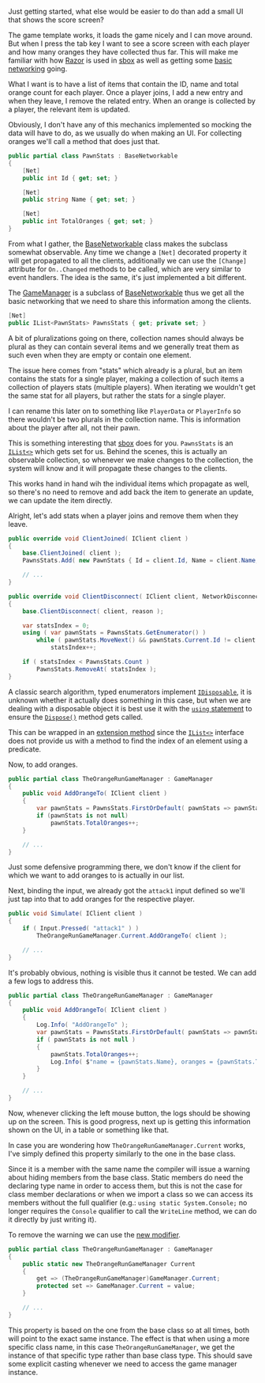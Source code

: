 Just getting started, what else would be easier to do than add a small UI that shows the score screen?

The game template works, it loads the game nicely and I can move around. But when I press the tab key
I want to see a score screen with each player and how many oranges they have collected thus far.
This will make me familiar with how [Razor](learn.microsoft.com/aspnet/core/mvc/views/razor) is used
in [sbox](https://sbox.facepunch.com) as well as getting some [basic networking](https://wiki.facepunch.com/sbox/Network_Basics)
going.

What I want is to have a list of items that contain the ID, name and total orange count for each player.
Once a player joins, I add a new entry and when they leave, I remove the related entry. When an orange
is collected by a player, the relevant item is updated.

Obviously, I don't have any of this mechanics implemented so mocking the data will have to do, as we
usually do when making an UI. For collecting oranges we'll call a method that does just that.

```csharp
public partial class PawnStats : BaseNetworkable
{
    [Net]
    public int Id { get; set; }

    [Net]
    public string Name { get; set; }

    [Net]
    public int TotalOranges { get; set; }
}
```

From what I gather, the [BaseNetworkable](https://asset.party/api/Sandbox.BaseNetworkable) class makes
the subclass somewhat observable. Any time we change a `[Net]` decorated property it will get
propagated to all the clients, additionally we can use the `[Change]` attribute for `On..Changed`
methods to be called, which are very similar to event handlers. The idea is the same, it's just
implemented a bit different.

The [GameManager](https://asset.party/api/Sandbox.GameManager) is a subclass of
[BaseNetworkable](https://asset.party/api/Sandbox.BaseNetworkable) thus we get all the basic networking
that we need to share this information among the clients.

```csharp
[Net]
public IList<PawnStats> PawnsStats { get; private set; }
```

A bit of pluralizations going on there, collection names should always be plural as they can contain
several items and we generally treat them as such even when they are empty or contain one element.

The issue here comes from "stats" which already is a plural, but an item contains the stats for a single
player, making a collection of such items a collection of players stats (multiple players). When iterating
we wouldn't get the same stat for all players, but rather the stats for a single player.

I can rename this later on to something like `PlayerData` or `PlayerInfo` so there wouldn't be two plurals
in the collection name. This is information about the player after all, not their pawn.

This is something interesting that [sbox](https://sbox.facepunch.com) does for you. `PawnsStats` is an
[`IList<>`](https://learn.microsoft.com/dotnet/api/system.collections.generic.ilist-1) which gets
set for us. Behind the scenes, this is actually an observable collection, so whenever we make changes
to the collection, the system will know and it will propagate these changes to the clients.

This works hand in hand wih the individual items which propagate as well, so there's no need to remove
and add back the item to generate an update, we can update the item directly.

Alright, let's add stats when a player joins and remove them when they leave.

```csharp
public override void ClientJoined( IClient client )
{
    base.ClientJoined( client );
    PawnsStats.Add( new PawnStats { Id = client.Id, Name = client.Name, TotalOranges = 0 } );

    // ...
}

public override void ClientDisconnect( IClient client, NetworkDisconnectionReason reason )
{
    base.ClientDisconnect( client, reason );

    var statsIndex = 0;
    using ( var pawnStats = PawnsStats.GetEnumerator() )
        while ( pawnStats.MoveNext() && pawnStats.Current.Id != client.Id )
            statsIndex++;

    if ( statsIndex < PawnsStats.Count )
        PawnsStats.RemoveAt( statsIndex );
}
```

A classic search algorithm, typed enumerators implement [`IDisposable`](learn.microsoft.com/dotnet/api/system.idisposable),
it is unknown whether it actually does something in this case, but when we are dealing with a disposable
object it is best use it with the [`using` statement](https://learn.microsoft.com/dotnet/csharp/language-reference/statements/using)
to ensure the [`Dispose()`](https://learn.microsoft.com/dotnet/api/system.idisposable.dispose) method gets called.

This can be wrapped in an [extension method](https://learn.microsoft.com/dotnet/csharp/programming-guide/classes-and-structs/extension-methods)
since the [`IList<>`](https://learn.microsoft.com/dotnet/api/system.collections.generic.ilist-1) interface does not provide
us with a method to find the index of an element using a predicate.

Now, to add oranges.

```csharp
public partial class TheOrangeRunGameManager : GameManager
{
    public void AddOrangeTo( IClient client )
    {
        var pawnStats = PawnsStats.FirstOrDefault( pawnStats => pawnStats.Id == client.Id );
        if (pawnStats is not null)
            pawnStats.TotalOranges++;
    }

    // ...
}
```

Just some defensive programming there, we don't know if the client for which we want to add oranges to is actually in our list.

Next, binding the input, we already got the `attack1` input defined so we'll just tap into that to add oranges for the respective player.

```csharp
public void Simulate( IClient client )
{
    if ( Input.Pressed( "attack1" ) )
        TheOrangeRunGameManager.Current.AddOrangeTo( client );

    // ...
}
```

It's probably obvious, nothing is visible thus it cannot be tested. We can add a few logs to address this.

```csharp
public partial class TheOrangeRunGameManager : GameManager
{
    public void AddOrangeTo( IClient client )
    {
        Log.Info( "AddOrangeTo" );
        var pawnStats = PawnsStats.FirstOrDefault( pawnStats => pawnStats.Id == client.Id );
        if ( pawnStats is not null )
        {
            pawnStats.TotalOranges++;
            Log.Info( $"name = {pawnStats.Name}, oranges = {pawnStats.TotalOranges}" );
        }
    }

    // ...
}
```

Now, whenever clicking the left mouse button, the logs should be showing up on the screen. This is good progress,
next up is getting this information shown on the UI, in a table or something like that.

In case you are wondering how `TheOrangeRunGameManager.Current` works, I've simply defined this property similarly
to the one in the base class.

Since it is a member with the same name the compiler will issue a warning about hiding members from the base class.
Static members do need the declaring type name in order to access them, but this is not the case for class member
declarations or when we import a class so we can access its members without the full qualifier (e.g.:
`using static System.Console;` no longer requires the `Console` qualifier to call the `WriteLine` method, we can do
it directly by just writing it).

To remove the warning we can use the [new modifier](https://learn.microsoft.com/dotnet/csharp/language-reference/keywords/new-modifier).

```csharp
public partial class TheOrangeRunGameManager : GameManager
{
    public static new TheOrangeRunGameManager Current
    {
        get => (TheOrangeRunGameManager)GameManager.Current;
        protected set => GameManager.Current = value;
    }

    // ...
}
```

This property is based on the one from the base class so at all times, both will point to the exact same instance.
The effect is that when using a more specific class name, in this case `TheOrangeRunGameManager`, we get the
instance of that specific type rather than base class type. This should save some explicit casting whenever we
need to access the game manager instance.
